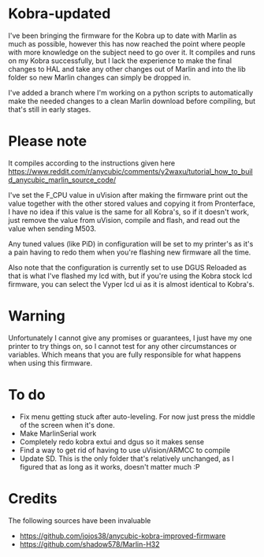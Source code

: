 # Kobra-updated
I've been bringing the firmware for the Kobra up to date with Marlin as much as possible, however this has now reached the point where people with more knowledge on the subject need to go over it.
It compiles and runs on my Kobra successfully, but I lack the experience to make the final changes to HAL and take any other changes out of Marlin and into the lib folder so new Marlin changes can simply be dropped in.

I've added a branch where I'm working on a python scripts to automatically make the needed changes to a clean Marlin download before compiling, but that's still in early stages.

# Please note
It compiles according to the instructions given here 
https://www.reddit.com/r/anycubic/comments/y2waxu/tutorial_how_to_build_anycubic_marlin_source_code/

I've set the F_CPU value in uVision after making the firmware print out the value together with the other stored values and copying it from Pronterface, I have no idea if this value is the same for all Kobra's, so if it doesn't work, just remove the value from uVision, compile and flash, and read out the value when sending M503.

Any tuned values (like PiD) in configuration will be set to my printer's as it's a pain having to redo them when you're flashing new firmware all the time.

Also note that the configuration is currently set to use DGUS Reloaded as that is what I've flashed my lcd with, but if you're using the Kobra stock lcd firmware, you can select the Vyper lcd ui as it is almost identical to Kobra's.

# Warning
Unfortunately I cannot give any promises or guarantees, I just have my one printer to try things on, so I cannot test for any other circumstances or variables. Which means that you are fully responsible for what happens when using this firmware.

# To do
- Fix menu getting stuck after auto-leveling. For now just press the middle of the screen when it's done.
- Make MarlinSerial work
- Completely redo kobra extui and dgus so it makes sense
- Find a way to get rid of having to use uVision/ARMCC to compile
- Update SD. This is the only folder that's relatively unchanged, as I figured that as long as it works, doesn't matter much :P

# Credits
The following sources have been invaluable 
- https://github.com/jojos38/anycubic-kobra-improved-firmware
- https://github.com/shadow578/Marlin-H32
